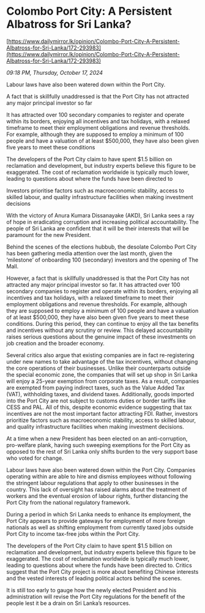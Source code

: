 # Colombo Port City: A Persistent Albatross for Sri Lanka?

[https://www.dailymirror.lk/opinion/Colombo-Port-City-A-Persistent-Albatross-for-Sri-Lanka/172-293983](https://www.dailymirror.lk/opinion/Colombo-Port-City-A-Persistent-Albatross-for-Sri-Lanka/172-293983)

*09:18 PM, Thursday, October 17, 2024*

Labour laws have also been watered down within the Port City.

A fact that is skillfully unaddressed is that the Port City has not attracted any major principal investor so far

It has attracted over 100 secondary companies to register and operate within its borders, enjoying all incentives and tax holidays, with a relaxed timeframe to meet their employment obligations and revenue thresholds. For example, although they are supposed to employ a minimum of 100 people and have a valuation of at least $500,000, they have also been given five years to meet these conditions

The developers of the Port City claim to have spent $1.5 billion on reclamation and development, but industry experts believe this figure to be exaggerated. The cost of reclamation worldwide is typically much lower, leading to questions about where the funds have been directed to

Investors prioritise factors such as macroeconomic stability, access to skilled labour, and quality infrastructure facilities when making investment decisions

With the victory of Anura Kumara Dissanayake (AKD), Sri Lanka sees a ray of hope in eradicating corruption and increasing political accountability. The people of Sri Lanka are confident that it will be their interests that will be paramount for the new President.

Behind the scenes of the elections hubbub, the desolate Colombo Port City has been gathering media attention over the last month, given the ‘milestone’ of onboarding 100 (secondary) investors and the opening of The Mall.

However, a fact that is skillfully unaddressed is that the Port City has not attracted any major principal investor so far. It has attracted over 100 secondary companies to register and operate within its borders, enjoying all incentives and tax holidays, with a relaxed timeframe to meet their employment obligations and revenue thresholds. For example, although they are supposed to employ a minimum of 100 people and have a valuation of at least $500,000, they have also been given five years to meet these conditions. During this period, they can continue to enjoy all the tax benefits and incentives without any scrutiny or review. This delayed accountability raises serious questions about the genuine impact of these investments on job creation and the broader economy.

Several critics also argue that existing companies are in fact re-registering under new names to take advantage of the tax incentives, without changing the core operations of their businesses. Unlike their counterparts outside the special economic zone, the companies that will set up shop in Sri Lanka will enjoy a 25-year exemption from corporate taxes. As a result, companies are exempted from paying indirect taxes, such as the Value Added Tax (VAT), withholding taxes, and dividend taxes. Additionally, goods imported into the Port City are not subject to customs duties or border tariffs like CESS and PAL. All of this, despite economic evidence suggesting that tax incentives are not the most important factor attracting FDI. Rather, investors prioritize factors such as macroeconomic stability, access to skilled labour, and quality infrastructure facilities when making investment decisions.

At a time when a new President has been elected on an anti-corruption, pro-welfare plank, having such sweeping exemptions for the Port City as opposed to the rest of Sri Lanka only shifts burden to the very support base who voted for change.

Labour laws have also been watered down within the Port City. Companies operating within are able to hire and dismiss employees without following the stringent labour regulations that apply to other businesses in the country. This lack of oversight has raised alarms about the treatment of workers and the eventual erosion of labour rights, further distancing the Port City from the national regulatory framework.

During a period in which Sri Lanka needs to enhance its employment, the Port City appears to provide gateways for employment of more foreign nationals as well as shifting employment from currently taxed jobs outside Port City to income tax-free jobs within the Port City.

The developers of the Port City claim to have spent $1.5 billion on reclamation and development, but industry experts believe this figure to be exaggerated. The cost of reclamation worldwide is typically much lower, leading to questions about where the funds have been directed to. Critics suggest that the Port City project is more about benefiting Chinese interests and the vested interests of leading political actors behind the scenes.

It is still too early to gauge how the newly elected President and his administration will revise the Port City regulations for the benefit of the people lest it be a drain on Sri Lanka’s resources.

